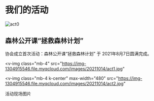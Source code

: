 # 我们的活动

![act0](https://img-1304915546.file.myqcloud.com/images/20211014/act-0.jpg)

## 森林公开课“拯救森林计划”

协会成立首次活动：森林公开课“拯救森林计划” 于 2021年8月7日圆满完成。

<v-img
  class="mb-4"
  src="https://img-1304915546.file.myqcloud.com/images/20211014/act1.jpg"
></v-img>

<v-img
  class="mb-4 k-center"
  max-width="480"
  src="https://img-1304915546.file.myqcloud.com/images/20211014/act2.jpg"
></v-img>

活动现场图片

<section class="v-imgresponse-2 mb-4">
  <v-img
    src="https://img-1304915546.file.myqcloud.com/images/20211014/act3.jpg"
    :aspect-ratio="4/3"
    class="rounded-lg mb-4"
  />
  <v-img
    src="https://img-1304915546.file.myqcloud.com/images/20211014/act4.jpg"
    :aspect-ratio="4/3"
    class="rounded-lg mb-4"
  />
  <v-img
    src="https://img-1304915546.file.myqcloud.com/images/20211014/act5.jpg"
    :aspect-ratio="4/3"
    class="rounded-lg mb-4"
  />
  <v-img
    src="https://img-1304915546.file.myqcloud.com/images/20211014/act6.jpg"
    :aspect-ratio="4/3"
    class="rounded-lg mb-4"
  />
  <v-img
    src="https://img-1304915546.file.myqcloud.com/images/20211014/act7.jpg"
    :aspect-ratio="4/3"
    class="rounded-lg mb-4"
  />
  <v-img
    src="https://img-1304915546.file.myqcloud.com/images/20211014/act8.jpg"
    :aspect-ratio="4/3"
    class="rounded-lg mb-4"
  />
  <v-img
    src="https://img-1304915546.file.myqcloud.com/images/20211014/act9.jpg"
    :aspect-ratio="4/3"
    class="rounded-lg mb-4"
  />
  <v-img
    src="https://img-1304915546.file.myqcloud.com/images/20211014/act10.jpg"
    :aspect-ratio="4/3"
    class="rounded-lg mb-4"
  />
</section>
